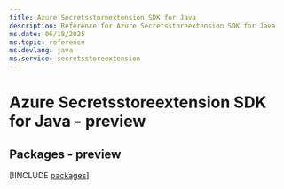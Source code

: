 ```yaml
---
title: Azure Secretsstoreextension SDK for Java
description: Reference for Azure Secretsstoreextension SDK for Java
ms.date: 06/18/2025
ms.topic: reference
ms.devlang: java
ms.service: secretsstoreextension
---
```

# Azure Secretsstoreextension SDK for Java - preview
## Packages - preview
[!INCLUDE [packages](secretsstoreextension-index.md)]